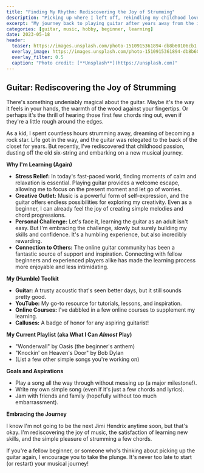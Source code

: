 ```yaml
---
title: "Finding My Rhythm: Rediscovering the Joy of Strumming"
description: "Picking up where I left off, rekindling my childhood love for the guitar, one (sometimes clumsy) chord at a time."
excerpt: "My journey back to playing guitar after years away from the instrument."
categories: [guitar, music, hobby, beginner, learning]
date: 2023-05-18
header:
  teaser: https://images.unsplash.com/photo-1510915361894-db8b60106cb1
  overlay_image: https://images.unsplash.com/photo-1510915361894-db8b60106cb1
  overlay_filter: 0.5
  caption: "Photo credit: [**Unsplash**](https://unsplash.com)"
---
```


## Guitar: Rediscovering the Joy of Strumming

There's something undeniably magical about the guitar. Maybe it's the way it feels in your hands, the warmth of the wood against your fingertips. Or perhaps it's the thrill of hearing those first few chords ring out, even if they're a little rough around the edges.  

As a kid, I spent countless hours strumming away, dreaming of becoming a rock star. Life got in the way, and the guitar was relegated to the back of the closet for years. But recently, I've rediscovered that childhood passion, dusting off the old six-string and embarking on a new musical journey.

**Why I'm Learning (Again)**

*   **Stress Relief:**  In today's fast-paced world, finding moments of calm and relaxation is essential. Playing guitar provides a welcome escape, allowing me to focus on the present moment and let go of worries.
*   **Creative Outlet:** Music is a powerful form of self-expression, and the guitar offers endless possibilities for exploring my creativity. Even as a beginner, I can already feel the joy of creating simple melodies and chord progressions.
*   **Personal Challenge:**  Let's face it, learning the guitar as an adult isn't easy. But I'm embracing the challenge, slowly but surely building my skills and confidence. It's a humbling experience, but also incredibly rewarding.
*   **Connection to Others:** The online guitar community has been a fantastic source of support and inspiration. Connecting with fellow beginners and experienced players alike has made the learning process more enjoyable and less intimidating.

**My (Humble) Toolkit**

*   **Guitar:** A trusty acoustic that's seen better days, but it still sounds pretty good.
*   **YouTube:** My go-to resource for tutorials, lessons, and inspiration.
*   **Online Courses:** I've dabbled in a few online courses to supplement my learning.
*   **Calluses:** A badge of honor for any aspiring guitarist!

**My Current Playlist (aka What I Can *Almost* Play)**

*   "Wonderwall" by Oasis (the beginner's anthem)
*   "Knockin' on Heaven's Door" by Bob Dylan
*   (List a few other simple songs you're working on)

**Goals and Aspirations**

*   Play a song all the way through without messing up (a major milestone!).
*   Write my own simple song (even if it's just a few chords and lyrics).
*   Jam with friends and family (hopefully without too much embarrassment).

**Embracing the Journey**

I know I'm not going to be the next Jimi Hendrix anytime soon, but that's okay. I'm rediscovering the joy of music, the satisfaction of learning new skills, and the simple pleasure of strumming a few chords. 

If you're a fellow beginner, or someone who's thinking about picking up the guitar again, I encourage you to take the plunge. It's never too late to start (or restart) your musical journey!
